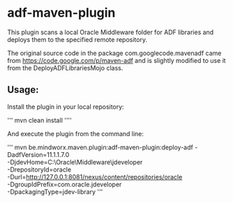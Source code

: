 adf-maven-plugin
================

This plugin scans a local Oracle Middleware folder for ADF libraries and deploys them to the specified remote repository.

The original source code in the package com.googlecode.mavenadf came from https://code.google.com/p/maven-adf and is slightly modified to use it from the DeployADFLibrariesMojo class.


Usage:
------

Install the plugin in your local repository:

'''
mvn clean install
''''

And execute the plugin from the command line:

'''
mvn be.mindworx.maven.plugin:adf-maven-plugin:deploy-adf -DadfVersion=11.1.1.7.0 \
                                                         -DjdevHome=C:\Oracle\Middleware\jdeveloper \
                                                         -DrepositoryId=oracle \
                                                         -Durl=http://127.0.0.1:8081/nexus/content/repositories/oracle \
                                                         -DgroupIdPrefix=com.oracle.jdeveloper \
                                                         -DpackagingType=jdev-library
'''

